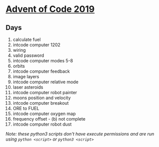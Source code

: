 # [Advent of Code 2019](https://adventofcode.com/2019)

## Days

1) calculate fuel
2) intcode computer 1202
3) wiring
4) valid password
5) intcode computer modes 5-8
7) orbits
7) intcode computer feedback
8) image layers
9) intcode computer relative mode
10) laser asteroids
11) intcode computer robot painter
12) moons position and velocity
13) intcode computer breakout
14) ORE to FUEL
15) intcode computer oxygen map
16) frequency offset - (b) not complete
17) intcode computer robot dust

*Note: these python3 scripts don't have execute permissions and are run using `python <script>` or `python3 <script>`*

